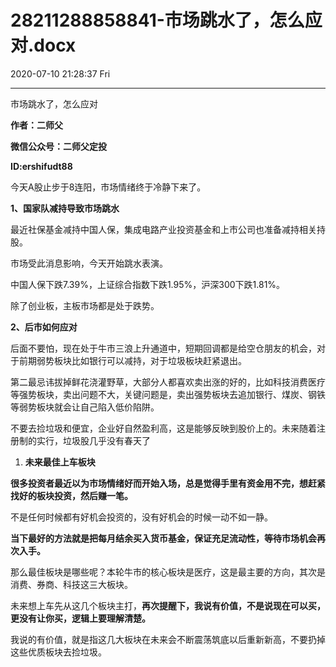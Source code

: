 # 28211288858841-市场跳水了，怎么应对.docx

2020-07-10 21:28:37 Fri

----

市场跳水了，怎么应对

__作者：二师父__

__微信公众号：二师父定投__

__ID:ershifudt88__

今天A股止步于8连阳，市场情绪终于冷静下来了。

__1、国家队减持导致市场跳水__

最近社保基金减持中国人保，集成电路产业投资基金和上市公司也准备减持相关持股。

市场受此消息影响，今天开始跳水表演。

中国人保下跌7\.39%，上证综合指数下跌1\.95%，沪深300下跌1\.81%。

除了创业板，主板市场都是处于跌势。

__2、后市如何应对__

后面不要怕，现在处于牛市三浪上升通道中，短期回调都是给空仓朋友的机会，对于前期弱势板块比如银行可以减持，对于垃圾板块赶紧退出。

第二最忌讳拔掉鲜花浇灌野草，大部分人都喜欢卖出涨的好的，比如科技消费医疗等强势板块，卖出问题不大，关键问题是，卖出强势板块去追加银行、煤炭、钢铁等弱势板块就会让自己陷入低价陷阱。

不要去捡垃圾和便宜，企业好自然盈利高，这是能够反映到股价上的。未来随着注册制的实行，垃圾股几乎没有春天了

1. __未来最佳上车板块__

__很多投资者最近以为市场情绪好而开始入场，总是觉得手里有资金用不完，想赶紧找好的板块投资，然后赚一笔。__

不是任何时候都有好机会投资的，没有好机会的时候一动不如一静。

__当下最好的方法就是把每月结余买入货币基金，保证充足流动性，等待市场机会再次入手。__

那么最佳板块是哪些呢？本轮牛市的核心板块是医疗，这是最主要的方向，其次是消费、券商、科技这三大板块。

未来想上车先从这几个板块主打，__再次提醒下，我说有价值，不是说现在可以买，更没有让你买，逻辑上要理解清楚。__

我说的有价值，就是指这几大板块在未来会不断震荡筑底以后重新新高，不要扔掉这些优质板块去捡垃圾。


